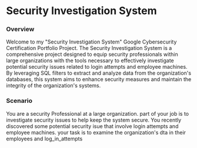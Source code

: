 # Security Investigation System
<h3>Overview</h3>
<p>Welcome to my "Security Investigation System" Google Cybersecurity Certification Portfolio Project. The Security Investigation System is a comprehensive project designed to equip security professionals within large organizations with the tools necessary to effectively investigate potential security issues related to login attempts and employee machines. By leveraging SQL filters to extract and analyze data from the organization's databases, this system aims to enhance security measures and maintain the integrity of the organization's systems.</p>

<h3> Scenario </h3>
<p>You are a security Professional at a large organization. part of your job is to investigate security issues to help keep the system secure. You recently discovered some potential security isue that involve login attempts and employee machines. your task is to examine the organization's dta in their employees and log_in_attempts</p>
